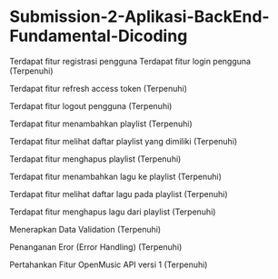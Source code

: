 # Submission-2-Aplikasi-BackEnd-Fundamental-Dicoding

Terdapat fitur registrasi pengguna
Terdapat fitur login pengguna (Terpenuhi)

Terdapat fitur refresh access token (Terpenuhi)

Terdapat fitur logout pengguna (Terpenuhi)

Terdapat fitur menambahkan playlist (Terpenuhi)

Terdapat fitur melihat daftar playlist yang dimiliki (Terpenuhi)

Terdapat fitur menghapus playlist (Terpenuhi)

Terdapat fitur menambahkan lagu ke playlist (Terpenuhi)

Terdapat fitur melihat daftar lagu pada playlist (Terpenuhi)

Terdapat fitur menghapus lagu dari playlist (Terpenuhi)

Menerapkan Data Validation (Terpenuhi)

Penanganan Eror (Error Handling) (Terpenuhi)

Pertahankan Fitur OpenMusic API versi 1 (Terpenuhi)
